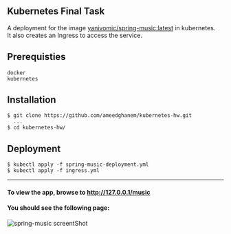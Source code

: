 ## Kubernetes Final Task
A deployment for the image [yanivomic/spring-music:latest](https://hub.docker.com/layers/yanivomc/spring-music/latest/images/sha256-b444784822fb38b1fb32495da1942fcf9ef6071ed33de0b305ddafb289d649f0?context=explore) in kubernetes.</br>
It also creates an Ingress to access the service.
	
## Prerequisties
	docker
	kubernetes
 
## Installation

```
$ git clone https://github.com/ameedghanem/kubernetes-hw.git
  ...
$ cd kubernetes-hw/
```
	
## Deployment

```
$ kubectl apply -f spring-music-deployment.yml 
$ kubectl apply -f ingress.yml
```
---

#### To view the app, browse to http://127.0.0.1/music
#### You should see the following page:
![spring-music screentShot](https://github.com/ameedghanem/kubernetes-hw/blob/main/logo/spring%20music.PNG)
